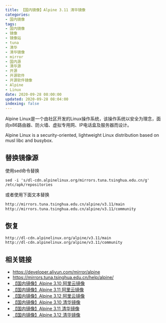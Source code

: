 ```yaml
---
title: 【国内镜像】Alpine 3.11 清华镜像
categories:
- 国内镜像
tags:
- 国内镜像
- 镜像
- 镜像站
- tuna
- 清华
- 清华镜像
- mirror
- 国内源
- 清华源
- 开源
- 开源软件
- 开源软件镜像
- Alpine
- Linux
date: 2020-09-28 08:00:00
updated: 2020-09-28 08:04:00
indexing: false
---
```


Alpine Linux是一个由社区开发的Linux操作系统，该操作系统以安全为理念，面向x86路由器、防火墙、虚拟专用网、IP电话盒及服务器而设计。

Alpine Linux is a security-oriented, lightweight Linux distribution based on musl libc and busybox.

## 替换镜像源

使用sed命令替换

```shell
sed -i 's/dl-cdn.alpinelinux.org/mirrors.tuna.tsinghua.edu.cn/g' /etc/apk/repositories
```

<!-- more -->

或者使用下面文本替换

```txt /etc/apk/repositories
http://mirrors.tuna.tsinghua.edu.cn/alpine/v3.11/main
http://mirrors.tuna.tsinghua.edu.cn/alpine/v3.11/community
```

## 恢复

```txt /etc/apk/repositories
http://dl-cdn.alpinelinux.org/alpine/v3.11/main
http://dl-cdn.alpinelinux.org/alpine/v3.11/community
```

## 相关链接

- https://developer.aliyun.com/mirror/alpine
- https://mirrors.tuna.tsinghua.edu.cn/help/alpine/
- [【国内镜像】Alpine 3.10 阿里云镜像](/mirror/alpine-3-10-aliyun-mirror/)
- [【国内镜像】Alpine 3.11 阿里云镜像](/mirror/alpine-3-11-aliyun-mirror/)
- [【国内镜像】Alpine 3.12 阿里云镜像](/mirror/alpine-3-12-aliyun-mirror/)
- [【国内镜像】Alpine 3.10 清华镜像](/mirror/alpine-3-10-tuna-mirror/)
- [【国内镜像】Alpine 3.11 清华镜像](/mirror/alpine-3-11-tuna-mirror/)
- [【国内镜像】Alpine 3.12 清华镜像](/mirror/alpine-3-12-tuna-mirror/)